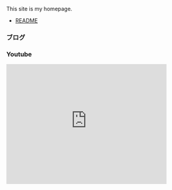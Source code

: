 This site is my homepage.

- [README](README.md)

### ブログ

<script src="//rss.bloople.net/?url=https%3A%2F%2Fina6ra.github.io%2Ffeed.xml&showtitle=false&type=js"></script>

### Youtube

<iframe width="420" height="315" src="http://www.youtube.com/embed/dQw4w9WgXcQ" frameborder="0" allowfullscreen></iframe>
